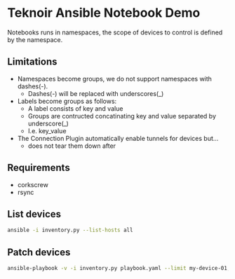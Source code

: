 # Teknoir Ansible Notebook Demo
Notebooks runs in namespaces, the scope of devices to control is defined by the namespace. 

## Limitations
* Namespaces become groups, we do not support namespaces with dashes(-).
  * Dashes(-) will be replaced with underscores(_)
* Labels become groups as follows:
  * A label consists of key and value
  * Groups are contructed concatinating key and value separated by underscore(_)
  * I.e. key_value
* The Connection Plugin automatically enable tunnels for devices but...
  * does not tear them down after

## Requirements
* corkscrew
* rsync

## List devices
```bash
ansible -i inventory.py --list-hosts all
```

## Patch devices
```bash
ansible-playbook -v -i inventory.py playbook.yaml --limit my-device-01,my-device-02
```
